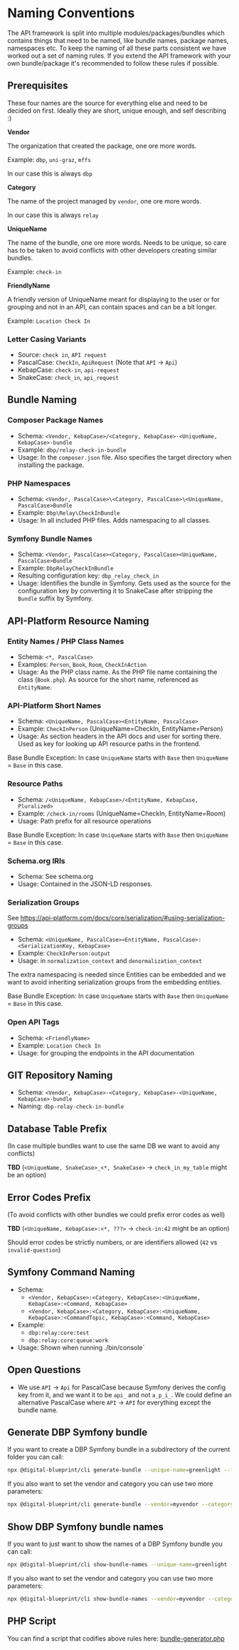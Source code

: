 # Naming Conventions

The API framework is split into multiple modules/packages/bundles which contains
things that need to be named, like bundle names, package names, namespaces etc.
To keep the naming of all these parts consistent we have worked out a set of
naming rules. If you extend the API framework with your own bundle/package it's
recommended to follow these rules if possible.

## Prerequisites

These four names are the source for everything else and need to be decided on
first. Ideally they are short, unique enough, and self describing :)


**Vendor**

The organization that created the package, one ore more words.

Example: `dbp`, `uni-graz`, `mffs`

In our case this is always `dbp`

**Category**

The name of the project managed by `vendor`, one ore more words.

In our case this is always `relay`

**UniqueName**

The name of the bundle, one ore more words. Needs to be unique, so care has to
be taken to avoid conflicts with other developers creating similar bundles.

Example: `check-in`

**FriendlyName**

A friendly version of UniqueName meant for displaying to the user or for
grouping and not in an API, can contain spaces and can be a bit longer.

Example: `Location Check In`

### Letter Casing Variants

* Source: `check in`, `API request`
* PascalCase: `CheckIn`, `ApiRequest` (Note that `API` -> `Api`)
* KebapCase: `check-in`, `api-request`
* SnakeCase: `check_in`, `api_request`

## Bundle Naming

### Composer Package Names

* Schema: `<Vendor, KebapCase>/<Category, KebapCase>-<UniqueName, KebapCase>-bundle`
* Example: `dbp/relay-check-in-bundle`
* Usage: In the `composer.json` file. Also specifies the target directory when
  installing the package.

### PHP Namespaces

* Schema: `<Vendor, PascalCase>\<Category, PascalCase>\<UniqueName, PascalCase>Bundle`
* Example: `Dbp\Relay\CheckInBundle`
* Usage: In all included PHP files. Adds namespacing to all classes.

### Symfony Bundle Names

* Schema: `<Vendor, PascalCase><Category, PascalCase><UniqueName, PascalCase>Bundle`
* Example: `DbpRelayCheckInBundle`
* Resulting configuration key: `dbp_relay_check_in`
* Usage: Identifies the bundle in Symfony. Gets used as the source for the
  configuration key by converting it to SnakeCase after stripping the `Bundle`
  suffix by Symfony.

## API-Platform Resource Naming

### Entity Names / PHP Class Names

* Schema: `<*, PascalCase>`
* Examples: `Person`, `Book`, `Room`, `CheckInAction`
* Usage: As the PHP class name. As the PHP file name containing the class
  (`Book.php`). As source for the short name, referenced as `EntityName`.

### API-Platform Short Names

* Schema: `<UniqueName, PascalCase><EntityName, PascalCase>`
* Example: `CheckInPerson` (UniqueName=CheckIn, EntityName=Person)
* Usage: As section headers in the API docs and user for sorting there. Used as
  key for looking up API resource paths in the frontend.

Base Bundle Exception: In case `UniqueName` starts with `Base` then `UniqueName` =
`Base` in this case.

### Resource Paths

* Schema: `/<UniqueName, KebapCase>/<EntityName, KebapCase, Pluralized>`
* Example: `/check-in/rooms` (UniqueName=CheckIn, EntityName=Room)
* Usage: Path prefix for all resource operations

Base Bundle Exception: In case `UniqueName` starts with `Base` then `UniqueName` =
`Base` in this case.

### Schema.org IRIs

* Schema: See schema.org
* Usage: Contained in the JSON-LD responses.

### Serialization Groups

See https://api-platform.com/docs/core/serialization/#using-serialization-groups

* Schema: `<UniqueName, PascalCase><EntityName, PascalCase>:<SerializationKey, KebapCase>`
* Example: `CheckInPerson:output`
* Usage: in `normalization_context` and `denormalization_context`

The extra namespacing is needed since Entities can be embedded and we want to avoid inheriting serialization groups from the embedding entities.

Base Bundle Exception: In case `UniqueName` starts with `Base` then `UniqueName` =
`Base` in this case.

### Open API Tags

* Schema: `<FriendlyName>`
* Example: `Location Check In`
* Usage: for grouping the endpoints in the API documentation

## GIT Repository Naming

* Schema: `<Vendor, KebapCase>-<Category, KebapCase>-<UniqueName, KebapCase>-bundle`
* Naming: `dbp-relay-check-in-bundle`

## Database Table Prefix

(In case multiple bundles want to use the same DB we want to avoid any conflicts)

**TBD** (`<UniqueName, SnakeCase>_<*, SnakeCase>` -> `check_in_my_table` might be an option)

## Error Codes Prefix

(To avoid conflicts with other bundles we could prefix error codes as well)

**TBD** (`<UniqueName, KebapCase>:<*, ???>` -> `check-in:42` might be an option)

Should error codes be strictly numbers, or are identifiers allowed (`42` vs
`invalid-question`)

## Symfony Command Naming

* Schema:
    * `<Vendor, KebapCase>:<Category, KebapCase>:<UniqueName, KebapCase>:<Command, KebapCase>`
    * `<Vendor, KebapCase>:<Category, KebapCase>:<UniqueName, KebapCase>:<CommandTopic, KebapCase>:<Command, KebapCase>`
* Example:
    * `dbp:relay:core:test`
    * `dbp:relay:core:queue:work`
* Usage: Shown when running ./bin/console`

## Open Questions

* We use `API` -> `Api` for PascalCase because Symfony derives the config key
  from it, and we want it to be `api_` and not `a_p_i_`. We could define an
  alternative PascalCase where `API` -> `API` for everything except the bundle
  name.

## Generate DBP Symfony bundle

If you want to create a DBP Symfony bundle in a subdirectory of the current folder you can call:

```bash
npx @digital-blueprint/cli generate-bundle --unique-name=greenlight --friendly-name="Electronic Covid Access Permits" --example-entity=Permit
```

If you also want to set the vendor and category you can use two more parameters:

```bash
npx @digital-blueprint/cli generate-bundle --vendor=myvendor --category=mycategory --unique-name=greenlight --friendly-name="Electronic Covid Access Permits" --example-entity=Permit
```

## Show DBP Symfony bundle names

If you want to just want to show the names of a DBP Symfony bundle you can call:

```bash
npx @digital-blueprint/cli show-bundle-names --unique-name=greenlight --friendly-name="Electronic Covid Access Permits" --example-entity=Permit
```

If you also want to set the vendor and category you can use two more parameters:

```bash
npx @digital-blueprint/cli show-bundle-names --vendor=myvendor --category=mycategory --unique-name=greenlight --friendly-name="Electronic Covid Access Permits" --example-entity=Permit
```

## PHP Script

You can find a script that codifies above rules here:
[bundle-generator.php](https://gitlab.tugraz.at/dbp/cli/-/blob/main/bin/bundle-generator.php)
